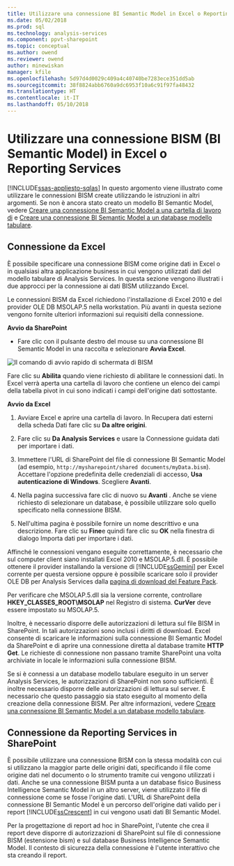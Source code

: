 ```yaml
---
title: Utilizzare una connessione BI Semantic Model in Excel o Reporting Services | Documenti Microsoft
ms.date: 05/02/2018
ms.prod: sql
ms.technology: analysis-services
ms.component: ppvt-sharepoint
ms.topic: conceptual
ms.author: owend
ms.reviewer: owend
author: minewiskan
manager: kfile
ms.openlocfilehash: 5d97d4d0029c409a4c40740be7283ece351dd5ab
ms.sourcegitcommit: 38f8824abb6760a9dc6953f10a6c91f97fa48432
ms.translationtype: HT
ms.contentlocale: it-IT
ms.lasthandoff: 05/10/2018
---
```

# <a name="use-a-bi-semantic-model-connection-in-excel-or-reporting-services"></a>Utilizzare una connessione BISM (BI Semantic Model) in Excel o Reporting Services
[!INCLUDE[ssas-appliesto-sqlas](../../includes/ssas-appliesto-sqlas.md)]
  In questo argomento viene illustrato come utilizzare le connessioni BISM create utilizzando le istruzioni in altri argomenti. Se non è ancora stato creato un modello BI Semantic Model, vedere [Creare una connessione BI Semantic Model a una cartella di lavoro di](../../analysis-services/power-pivot-sharepoint/create-a-bi-semantic-model-connection-to-a-power-pivot-workbook.md) e [Creare una connessione BI Semantic Model a un database modello tabulare](../../analysis-services/power-pivot-sharepoint/create-a-bi-semantic-model-connection-to-a-tabular-model-database.md).  
  
##  <a name="bkmk_connect"></a> Connessione da Excel  
 È possibile specificare una connessione BISM come origine dati in Excel o in qualsiasi altra applicazione business in cui vengono utilizzati dati del modello tabulare di Analysis Services. In questa sezione vengono illustrati i due approcci per la connessione ai dati BISM utilizzando Excel.  
  
 Le connessioni BISM da Excel richiedono l'installazione di Excel 2010 e del provider OLE DB MSOLAP.5 nella workstation. Più avanti in questa sezione vengono fornite ulteriori informazioni sui requisiti della connessione.  
  
 **Avvio da SharePoint**  
  
-   Fare clic con il pulsante destro del mouse su una connessione BI Semantic Model in una raccolta e selezionare **Avvia Excel**.  
  
 ![Il comando di avvio rapido di schermata di BISM](../../analysis-services/power-pivot-sharepoint/media/ssas-bism-quicklaunch.gif "il comando di avvio rapido di schermata di BISM")  
  
 Fare clic su **Abilita** quando viene richiesto di abilitare le connessioni dati. In Excel verrà aperta una cartella di lavoro che contiene un elenco dei campi della tabella pivot in cui sono indicati i campi dell'origine dati sottostante.  
  
 **Avvio da Excel**  
  
1.  Avviare Excel e aprire una cartella di lavoro. In Recupera dati esterni della scheda Dati fare clic su **Da altre origini**.  
  
2.  Fare clic su **Da Analysis Services** e usare la Connessione guidata dati per importare i dati.  
  
3.  Immettere l'URL di SharePoint del file di connessione BI Semantic Model (ad esempio, `http://mysharepoint/shared documents/myData.bism`). Accettare l'opzione predefinita delle credenziali di accesso, **Usa autenticazione di Windows**. Scegliere **Avanti**.  
  
4.  Nella pagina successiva fare clic di nuovo su **Avanti** . Anche se viene richiesto di selezionare un database, è possibile utilizzare solo quello specificato nella connessione BISM.  
  
5.  Nell'ultima pagina è possibile fornire un nome descrittivo e una descrizione. Fare clic su **Fine**e quindi fare clic su **OK** nella finestra di dialogo Importa dati per importare i dati.  
  
 Affinché le connessioni vengano eseguite correttamente, è necessario che sul computer client siano installati Excel 2010 e MSOLAP.5.dll. È possibile ottenere il provider installando la versione di [!INCLUDE[ssGemini](../../includes/ssgemini-md.md)] per Excel corrente per questa versione oppure è possibile scaricare solo il provider OLE DB per Analysis Services dalla [pagina di download del Feature Pack](http://go.microsoft.com/fwlink/?linkid=214066).  
  
 Per verificare che MSOLAP.5.dll sia la versione corrente, controllare **HKEY_CLASSES_ROOT\MSOLAP** nel Registro di sistema. **CurVer** deve essere impostato su MSOLAP.5.  
  
 Inoltre, è necessario disporre delle autorizzazioni di lettura sul file BISM in SharePoint. In tali autorizzazioni sono inclusi i diritti di download. Excel consente di scaricare le informazioni sulla connessione BI Semantic Model da SharePoint e di aprire una connessione diretta al database tramite **HTTP Get**. Le richieste di connessione non passano tramite SharePoint una volta archiviate in locale le informazioni sulla connessione BISM.  
  
 Se si è connessi a un database modello tabulare eseguito in un server Analysis Services, le autorizzazioni di SharePoint non sono sufficienti. È inoltre necessario disporre delle autorizzazioni di lettura sul server. È necessario che questo passaggio sia stato eseguito al momento della creazione della connessione BISM. Per altre informazioni, vedere [Creare una connessione BI Semantic Model a un database modello tabulare](../../analysis-services/power-pivot-sharepoint/create-a-bi-semantic-model-connection-to-a-tabular-model-database.md).  
  
##  <a name="bkmk_use"></a> Connessione da Reporting Services in SharePoint  
 È possibile utilizzare una connessione BISM con la stessa modalità con cui si utilizzano la maggior parte delle origini dati, specificando il file come origine dati nel documento o lo strumento tramite cui vengono utilizzati i dati. Anche se una connessione BISM punta a un database fisico Business Intelligence Semantic Model in un altro server, viene utilizzato il file di connessione come se fosse l'origine dati. L'URL di SharePoint della connessione BI Semantic Model è un percorso dell'origine dati valido per i report [!INCLUDE[ssCrescent](../../includes/sscrescent-md.md)] in cui vengono usati dati BI Semantic Model.  
  
 Per la progettazione di report ad hoc in SharePoint, l'utente che crea il report deve disporre di autorizzazioni di SharePoint sul file di connessione BISM (estensione bism) e sul database Business Intelligence Semantic Model. Il contesto di sicurezza della connessione è l'utente interattivo che sta creando il report.  
  
  
